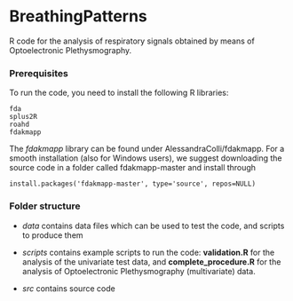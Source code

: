 # BreathingPatterns

R code for the analysis of respiratory signals obtained by means of Optoelectronic Plethysmography.


### Prerequisites

To run the code, you need to install the following R libraries:

	fda
	splus2R
	roahd
	fdakmapp

The *fdakmapp* library can be found under AlessandraColli/fdakmapp. For a smooth installation (also for
Windows users), we suggest downloading the source code in a folder called fdakmapp-master and install through

	install.packages('fdakmapp-master', type='source', repos=NULL)

### Folder structure

 - *data* contains data files which can be used to test the code, and scripts to produce them

 - *scripts* contains example scripts to run the code: **validation.R** for the analysis of the univariate test data,
          and **complete_procedure.R** for the analysis of Optoelectronic Plethysmography (multivariate) data.

 - *src* contains source code
